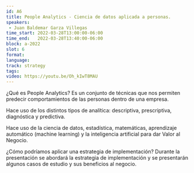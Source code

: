 ```yaml
---
id: A6
title: People Analytics - Ciencia de datos aplicada a personas.
speakers:
 - Juan Baldemar Garza Villegas
time_start: 2022-03-28T13:00:00-06:00
time_end:   2022-03-28T13:40:00-06:00
block: a-2022
slot: 6
format: 
language: 
track: strategy
tags:
video: https://youtu.be/Oh_kIwT8MAU
---
```


¿Qué es People Analytics? 
Es un conjunto de técnicas que nos permiten predecir comportamientos de las personas dentro de una empresa.

Hace uso de los distintos tipos de analítica: descriptiva, prescriptiva, diagnóstica y predictiva.

Hace uso de la ciencia de datos, estadística, matemáticas, aprendizaje automático (machine learning) y la inteligencia artificial para dar Valor al Negocio.

¿Cómo podríamos aplicar una estrategia de implementación?
Durante la presentación se abordará la estrategia de implementación y se presentarán algunos casos de estudio y sus beneficios al negocio.


